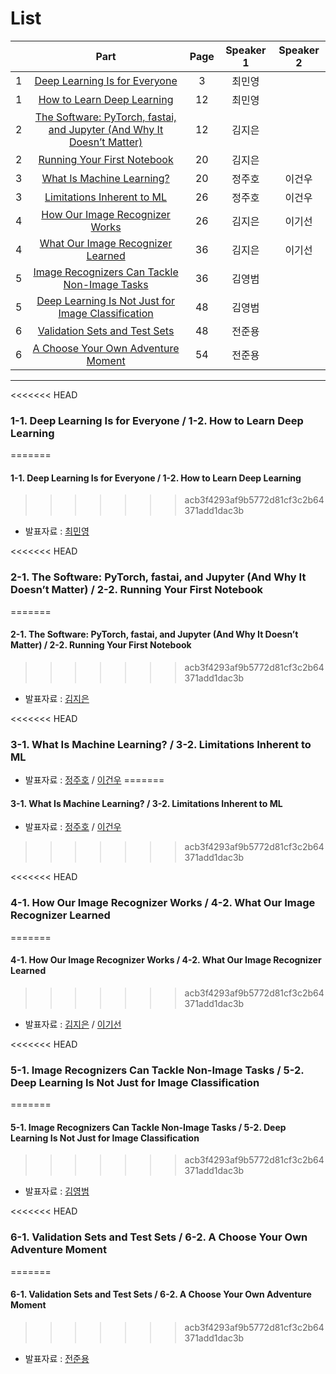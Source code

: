 # List
| | Part | Page | Speaker 1 | Speaker 2 |
|:-:|:-----:|:----:|:---------:|:---------:|
|1|[Deep Learning Is for Everyone](#1-1)|3|최민영| |
|1|[How to Learn Deep Learning](#1-2)|12|최민영| |
|2|[The Software: PyTorch, fastai, and Jupyter (And Why It Doesn’t Matter)](#2-1)|12|김지은| |
|2|[Running Your First Notebook](#2-2)|20|김지은| |
|3|[What Is Machine Learning?](#3-1)|20|정주호|이건우|
|3|[Limitations Inherent to ML](#3-2)|26|정주호|이건우|
|4|[How Our Image Recognizer Works](#4-1)|26|김지은|이기선|
|4|[What Our Image Recognizer Learned](#4-2)|36|김지은|이기선|
|5|[Image Recognizers Can Tackle Non-Image Tasks](#5-1)|36|김영범| |
|5|[Deep Learning Is Not Just for Image Classification](#5-2)|48|김영범| |
|6|[Validation Sets and Test Sets](#6-1)|48|전준용| |
|6|[A Choose Your Own Adventure Moment](#6-2)|54|전준용| |



---

<div id="1-1"></div>
<div id="1-2"></div>

<<<<<<< HEAD
### 1-1. Deep Learning Is for Everyone / 1-2. How to Learn Deep Learning
=======
#### 1-1. Deep Learning Is for Everyone / 1-2. How to Learn Deep Learning
>>>>>>> acb3f4293af9b5772d81cf3c2b64371add1dac3b
* 발표자료 : [최민영](1st_week_Sun_01_최민영.pdf)

    

<div id="2-1"></div>
<div id="2-2"></div>
    
<<<<<<< HEAD
### 2-1. The Software: PyTorch, fastai, and Jupyter (And Why It Doesn’t Matter) / 2-2. Running Your First Notebook
=======
#### 2-1. The Software: PyTorch, fastai, and Jupyter (And Why It Doesn’t Matter) / 2-2. Running Your First Notebook
>>>>>>> acb3f4293af9b5772d81cf3c2b64371add1dac3b
* 발표자료 : [김지은]()
    


<div id="3-1"></div>
<div id="3-2"></div>

<<<<<<< HEAD
### 3-1. What Is Machine Learning? / 3-2. Limitations Inherent to ML
* 발표자료 : [정주호](1st_week_Sun_03_juho.pdf) / [이건우]()
=======
#### 3-1. What Is Machine Learning? /  3-2. Limitations Inherent to ML
* 발표자료 : [정주호](1st_week_Sun_03_juho.pdf) / [이건우](1st_week_Sun_03_keonwoo.pdf)
>>>>>>> acb3f4293af9b5772d81cf3c2b64371add1dac3b
    




<div id="4-1"></div>
<div id="4-2"></div>

<<<<<<< HEAD
### 4-1. How Our Image Recognizer Works / 4-2. What Our Image Recognizer Learned
=======
#### 4-1. How Our Image Recognizer Works /  4-2. What Our Image Recognizer Learned
>>>>>>> acb3f4293af9b5772d81cf3c2b64371add1dac3b
* 발표자료 : [김지은]() / [이기선]()
    




<div id="5-1"></div>
<div id="5-2"></div>

<<<<<<< HEAD
### 5-1. Image Recognizers Can Tackle Non-Image Tasks / 5-2. Deep Learning Is Not Just for Image Classification
=======
#### 5-1. Image Recognizers Can Tackle Non-Image Tasks /  5-2. Deep Learning Is Not Just for Image Classification
>>>>>>> acb3f4293af9b5772d81cf3c2b64371add1dac3b
* 발표자료 : [김영범]()
    




<div id="6-1"></div>
<div id="6-2"></div>

<<<<<<< HEAD
### 6-1. Validation Sets and Test Sets / 6-2. A Choose Your Own Adventure Moment
=======
#### 6-1. Validation Sets and Test Sets /  6-2. A Choose Your Own Adventure Moment
>>>>>>> acb3f4293af9b5772d81cf3c2b64371add1dac3b
* 발표자료 : [전준용]()
    
